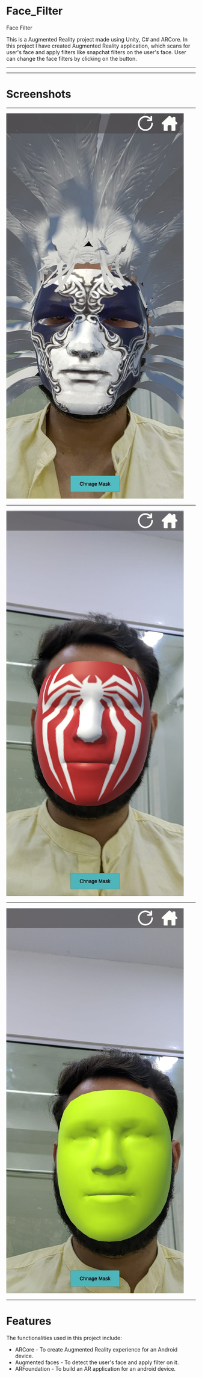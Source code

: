 # Face_Filter
Face Filter

This is a Augmented Reality project made using Unity, C# and ARCore.
In this project I have created Augmented Reality application, which scans for user's face and apply filters like snapchat filters on the user's face. User can change the face filters by clicking on the button.  
___
___
# Screenshots
___
![screenshot](/Screenshots/face1.jpeg)
___
![screenshot](/Screenshots/face2.jpeg)
___
![screenshot](/Screenshots/face3.jpeg)
___
# Features
The functionalities used in this project include:
  * ARCore - To create Augmented Reality experience for an Android device.
  * Augmented faces - To detect the user's face and apply filter on it.
  * ARFoundation - To build an AR application for an android device.

